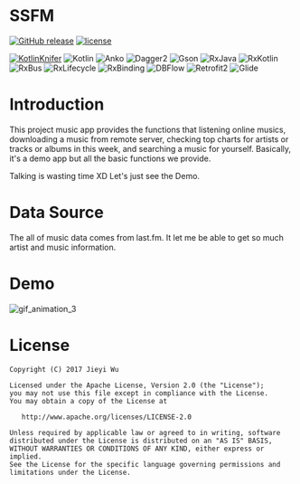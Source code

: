 # SSFM

[![GitHub release](https://img.shields.io/github/release/pokk/SSFM.svg?style=flat-square)](https://github.com/pokk/SSFM)
[![license](https://img.shields.io/github/license/pokk/SSFM.svg?style=flat-square)](https://github.com/pokk/SSFM)

[![KotlinKnifer](https://img.shields.io/badge/kotlinKnifer-1.0.13-green.svg?style=flat-square)](https://github.com/pokk/KotlinKnifer)
![Kotlin](https://img.shields.io/badge/Kotlin-1.1.4-green.svg?style=flat-square)
![Anko](https://img.shields.io/badge/Anko-0.10.1-green.svg?style=flat-square)
![Dagger2](https://img.shields.io/badge/Dagger2-2.11-green.svg?style=flat-square)
![Gson](https://img.shields.io/badge/Gson-2.8.1-green.svg?style=flat-square)
![RxJava](https://img.shields.io/badge/RxJava-2.1.3-green.svg?style=flat-square)
![RxKotlin](https://img.shields.io/badge/RxKotlin-2.1.0-green.svg?style=flat-square)
![RxBus](https://img.shields.io/badge/RxBus-2.0.0-green.svg?style=flat-square)
![RxLifecycle](https://img.shields.io/badge/RxLifecycle-2.1.0-green.svg?style=flat-square)
![RxBinding](https://img.shields.io/badge/RxBinding-2.0.0-green.svg?style=flat-square)
![DBFlow](https://img.shields.io/badge/DBFlow-4.0.5-green.svg?style=flat-square)
![Retrofit2](https://img.shields.io/badge/Retrofit2-2.3.0-green.svg?style=flat-square)
![Glide](https://img.shields.io/badge/Glide-4.0.0-green.svg?style=flat-square)

# Introduction

This project music app provides the functions that listening online musics, downloading a music from remote server, checking top charts for artists or tracks or albums in this week, and searching a music for yourself.
Basically, it's a demo app but all the basic functions we provide.

Talking is wasting time XD Let's just see the Demo.

# Data Source

The all of music data comes from last.fm. It let me be able to get so much artist and music information.

# Demo

![gif_animation_3](https://user-images.githubusercontent.com/5198104/35675004-d7e7ee68-0789-11e8-82c2-35446b370387.gif)



# License

```
Copyright (C) 2017 Jieyi Wu

Licensed under the Apache License, Version 2.0 (the "License");
you may not use this file except in compliance with the License.
You may obtain a copy of the License at

   http://www.apache.org/licenses/LICENSE-2.0

Unless required by applicable law or agreed to in writing, software
distributed under the License is distributed on an "AS IS" BASIS,
WITHOUT WARRANTIES OR CONDITIONS OF ANY KIND, either express or implied.
See the License for the specific language governing permissions and
limitations under the License.
```
